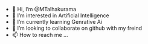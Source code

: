 - 👋 Hi, I’m @MTalhakurama    
- 👀 I’m interested in Artificial Intelligence
- 🌱 I’m currently learning Genrative Ai
- 💞️ I’m looking to collaborate on github with my freind
- 📫 How to reach me ...

<!---
MTalhakurama/MTalhakurama is a ✨ special ✨ repository because its `README.md` (this file) appears on your GitHub profile.
You can click the Preview link to take a look at your changes.
--->

